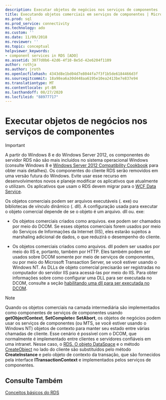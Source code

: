 ```yaml
---
description: Executar objetos de negócios nos serviços de componentes
title: Executando objetos comerciais em serviços de componentes | Microsoft Docs
ms.prod: sql
ms.prod_service: connectivity
ms.technology: ado
ms.custom: ''
ms.date: 11/09/2018
ms.reviewer: ''
ms.topic: conceptual
helpviewer_keywords:
- component services in RDS [ADO]
ms.assetid: 3077d0b6-42d6-4f10-8e5d-42e6204f1109
author: rothja
ms.author: jroth
ms.openlocfilehash: 4343d8e1bd04d7e8044fa7f3f1b5de6184466d3f
ms.sourcegitcommit: 18a98ea6a30d448aa6195e10ea2413be7e837e94
ms.translationtype: MT
ms.contentlocale: pt-BR
ms.lasthandoff: 08/27/2020
ms.locfileid: "88977717"
---
```

# <a name="running-business-objects-in-component-services"></a>Executar objetos de negócios nos serviços de componentes
> [!IMPORTANT]
>  A partir do Windows 8 e do Windows Server 2012, os componentes do servidor RDS não são mais incluídos no sistema operacional Windows (consulte Windows 8 e [Windows Server 2012 Compatibility Cookbook](https://www.microsoft.com/download/details.aspx?id=27416) para obter mais detalhes). Os componentes do cliente RDS serão removidos em uma versão futura do Windows. Evite usar esse recurso em desenvolvimentos novos e planeje modificar os aplicativos que atualmente o utilizam. Os aplicativos que usam o RDS devem migrar para o [WCF Data Service](https://go.microsoft.com/fwlink/?LinkId=199565).  
  
 Os objetos comerciais podem ser arquivos executáveis (. exe) ou bibliotecas de vínculo dinâmico (. dll). A configuração usada para executar o objeto comercial depende de se o objeto é um arquivo. dll ou. exe:  
  
-   Os objetos comerciais criados como arquivos. exe podem ser chamados por meio do DCOM. Se esses objetos comerciais forem usados por meio do Serviços de Informações da Internet (IIS), eles estarão sujeitos a marshaling adicional de dados, o que reduzirá o desempenho do cliente.  
  
-   Os objetos comerciais criados como arquivos. dll podem ser usados por meio do IIS e, portanto, também por HTTP. Eles também podem ser usados sobre DCOM somente por meio de serviços de componentes, ou por meio do Microsoft Transaction Server, se você estiver usando o Windows NT. As DLLs de objeto comercial precisarão ser registradas no computador do servidor IIS para acessá-las por meio do IIS. Para obter informações sobre como configurar uma DLL para ser executada no DCOM, consulte a seção [habilitando uma dll para ser executada no DCOM](./enabling-a-dll-to-run-on-dcom.md).  
  
> [!NOTE]
>  Quando os objetos comerciais na camada intermediária são implementados como componentes de serviços de componentes usando **getObjectContext**, **SetComplete**e **SetAbort**, os objetos de negócios podem usar os serviços de componentes (ou MTS, se você estiver usando o Windows NT) objetos de contexto para manter seu estado entre várias chamadas de cliente. Esse cenário é possível com o DCOM, que normalmente é implementado entre clientes e servidores confiáveis em uma intranet. Nesse caso, o [RDS. O objeto DataSpace](../../reference/rds-api/dataspace-object-rds.md) e o método [CreateObject](../../reference/rds-api/createobject-method-rds.md) no lado do cliente são substituídos pelo método **CreateInstance** e pelo objeto de contexto da transação, que são fornecidos pela interface **ITransactionContext** e implementados pelos serviços de componentes.  
  
## <a name="see-also"></a>Consulte Também  
 [Conceitos básicos do RDS](./rds-fundamentals.md)